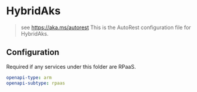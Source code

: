 # HybridAks

> see https://aka.ms/autorest
> This is the AutoRest configuration file for HybridAks.

## Configuration

Required if any services under this folder are RPaaS.

```yaml
openapi-type: arm
openapi-subtype: rpaas
```
